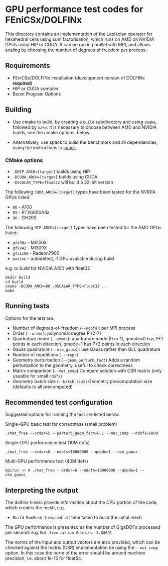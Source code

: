 # GPU performance test codes for FEniCSx/DOLFINx

This directory contains an implementation of the Laplacian operator for
hexahedral cells using sum factorisation, which runs on AMD on NVIDIA
GPUs using HIP or CUDA. It can be run in parallel with MPI, and allows
scaling by choosing the number of degrees of freedom per process.

## Requirements

- FEniCSx/DOLFINx installation (development version of DOLFINx
  **required**)
- HIP or CUDA compiler
- Boost Program Options

## Building

* Use cmake to build, by creating a `build` subdirectory and using
`cmake`, followed by `make`. It is necessary to choose between AMD and
NVIDIA builds, see the cmake options, below.

* Alternatively, use spack to build the benchmark and all dependencies, using the instructions in [spack](/spack/INSTALL.md).

### CMake options

* `-DHIP_ARCH=[target]` builds using HIP
* `-DCUDA_ARCH=[target]` builds using CUDA
* `-DSCALAR_TYPE=float32` will build a 32-bit version

The following `CUDA_ARCH=[target]` types have been tested for the NVIDIA GPUs listed:
* `80` - A100
* `89` - RTX6000Ada
* `90` - GH200

The following `HIP_ARCH=[target]` types have been tested for the AMD GPUs listed:
* `gfx90a` - MI250X
* `gfx942` - MI300X
* `gfx1100` - Radeon7900
* `native` - autodetect, if GPU available during build

e.g. to build for NVIDIA A100 with float32
```
mkdir build
cd build
cmake -DCUDA_ARCH=80 -DSCALAR_TYPE=float32 ..
make
```

## Running tests

Options for the test are:

- Number of degrees-of-freedom (`--ndofs`): per MPI process
- Order (`--order`): polynomial degree P (2-7)
- Quadrature mode (`--qmode`): quadrature mode (0 or 1), qmode=0 has P+1 points
   in each direction, qmode=1 has P+2 points in each direction
- Gauss quadrature (`--use_gauss`): use Gauss rather than GLL
   quadrature
- Number of repetitions (`--nreps`)
- Geometry perturbation (`--geom_perturb_fact`) Adds a random
   perturbation to the geometry, useful to check correctness
- Matrix comparison (`--mat_comp`) Compare solution with CSR matrix
   (only useable for small `ndofs`)
- Geometry batch size (`--batch_size`) Geometry precomputation size
   (defaults to all precomputed)


## Recommended test configuration

Suggested options for running the test are listed below.

Single-GPU basic test for correctness (small problem)
```
./mat_free --order=5 --perturb_geom_fact=0.1 --mat_comp --ndofs=5000
```

Single-GPU performance test (10M dofs)
```
./mat_free --order=6 --ndofs=10000000 --qmode=1 --use_gauss
```

Multi-GPU performance test (40M dofs)
```
mpirun -n 4 ./mat_free --order=6 --ndofs=10000000 --qmode=1 --use_gauss
```

## Interpreting the output

The dolfinx timers provide information about the CPU portion of the
code, which creates the mesh, e.g.
- `Build BoxMesh (hexahedra)`: time taken to build the initial mesh

The GPU performance is presented as the number of GigaDOFs processed per
second: e.g. `Mat-free action Gdofs/s: 3.88691`

The norms of the input and output vectors are also provided, which can
be checked against the matrix (CSR) implementation be using the
`--mat_comp` option. In this case the norm of the error should be around
machine precision, i.e. about 1e-15 for float64.
